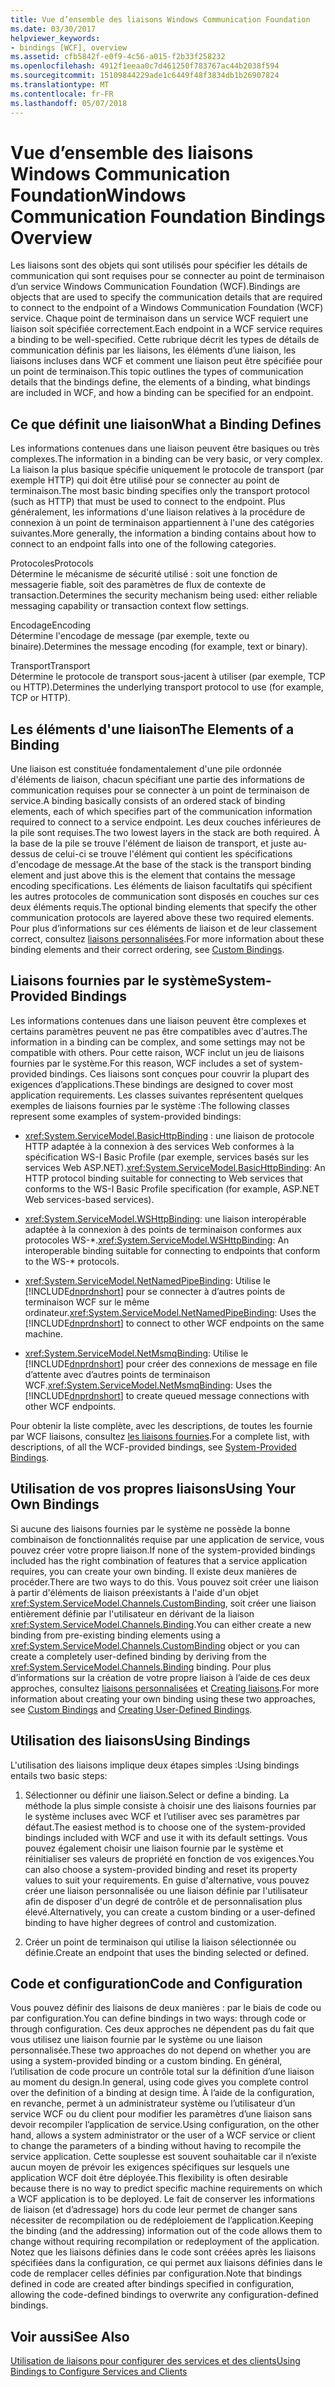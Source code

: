 ```yaml
---
title: Vue d’ensemble des liaisons Windows Communication Foundation
ms.date: 03/30/2017
helpviewer_keywords:
- bindings [WCF], overview
ms.assetid: cfb5842f-e0f9-4c56-a015-f2b33f258232
ms.openlocfilehash: 4912f1eeaa0c7d461250f783767ac44b2038f594
ms.sourcegitcommit: 15109844229ade1c6449f48f3834db1b26907824
ms.translationtype: MT
ms.contentlocale: fr-FR
ms.lasthandoff: 05/07/2018
---
```

# <a name="windows-communication-foundation-bindings-overview"></a><span data-ttu-id="90186-102">Vue d’ensemble des liaisons Windows Communication Foundation</span><span class="sxs-lookup"><span data-stu-id="90186-102">Windows Communication Foundation Bindings Overview</span></span>
<span data-ttu-id="90186-103">Les liaisons sont des objets qui sont utilisés pour spécifier les détails de communication qui sont requises pour se connecter au point de terminaison d’un service Windows Communication Foundation (WCF).</span><span class="sxs-lookup"><span data-stu-id="90186-103">Bindings are objects that are used to specify the communication details that are required to connect to the endpoint of a Windows Communication Foundation (WCF) service.</span></span> <span data-ttu-id="90186-104">Chaque point de terminaison dans un service WCF requiert une liaison soit spécifiée correctement.</span><span class="sxs-lookup"><span data-stu-id="90186-104">Each endpoint in a WCF service requires a binding to be well-specified.</span></span> <span data-ttu-id="90186-105">Cette rubrique décrit les types de détails de communication définis par les liaisons, les éléments d’une liaison, les liaisons incluses dans WCF et comment une liaison peut être spécifiée pour un point de terminaison.</span><span class="sxs-lookup"><span data-stu-id="90186-105">This topic outlines the types of communication details that the bindings define, the elements of a binding, what bindings are included in WCF, and how a binding can be specified for an endpoint.</span></span>  
  
## <a name="what-a-binding-defines"></a><span data-ttu-id="90186-106">Ce que définit une liaison</span><span class="sxs-lookup"><span data-stu-id="90186-106">What a Binding Defines</span></span>  
 <span data-ttu-id="90186-107">Les informations contenues dans une liaison peuvent être basiques ou très complexes.</span><span class="sxs-lookup"><span data-stu-id="90186-107">The information in a binding can be very basic, or very complex.</span></span> <span data-ttu-id="90186-108">La liaison la plus basique spécifie uniquement le protocole de transport (par exemple HTTP) qui doit être utilisé pour se connecter au point de terminaison.</span><span class="sxs-lookup"><span data-stu-id="90186-108">The most basic binding specifies only the transport protocol (such as HTTP) that must be used to connect to the endpoint.</span></span> <span data-ttu-id="90186-109">Plus généralement, les informations d'une liaison relatives à la procédure de connexion à un point de terminaison appartiennent à l'une des catégories suivantes.</span><span class="sxs-lookup"><span data-stu-id="90186-109">More generally, the information a binding contains about how to connect to an endpoint falls into one of the following categories.</span></span>  
  
 <span data-ttu-id="90186-110">Protocoles</span><span class="sxs-lookup"><span data-stu-id="90186-110">Protocols</span></span>  
 <span data-ttu-id="90186-111">Détermine le mécanisme de sécurité utilisé : soit une fonction de messagerie fiable, soit des paramètres de flux de contexte de transaction.</span><span class="sxs-lookup"><span data-stu-id="90186-111">Determines the security mechanism being used: either reliable messaging capability or transaction context flow settings.</span></span>  
  
 <span data-ttu-id="90186-112">Encodage</span><span class="sxs-lookup"><span data-stu-id="90186-112">Encoding</span></span>  
 <span data-ttu-id="90186-113">Détermine l'encodage de message (par exemple, texte ou binaire).</span><span class="sxs-lookup"><span data-stu-id="90186-113">Determines the message encoding (for example, text or binary).</span></span>  
  
 <span data-ttu-id="90186-114">Transport</span><span class="sxs-lookup"><span data-stu-id="90186-114">Transport</span></span>  
 <span data-ttu-id="90186-115">Détermine le protocole de transport sous-jacent à utiliser (par exemple, TCP ou HTTP).</span><span class="sxs-lookup"><span data-stu-id="90186-115">Determines the underlying transport protocol to use (for example, TCP or HTTP).</span></span>  
  
## <a name="the-elements-of-a-binding"></a><span data-ttu-id="90186-116">Les éléments d'une liaison</span><span class="sxs-lookup"><span data-stu-id="90186-116">The Elements of a Binding</span></span>  
 <span data-ttu-id="90186-117">Une liaison est constituée fondamentalement d'une pile ordonnée d'éléments de liaison, chacun spécifiant une partie des informations de communication requises pour se connecter à un point de terminaison de service.</span><span class="sxs-lookup"><span data-stu-id="90186-117">A binding basically consists of an ordered stack of binding elements, each of which specifies part of the communication information required to connect to a service endpoint.</span></span> <span data-ttu-id="90186-118">Les deux couches inférieures de la pile sont requises.</span><span class="sxs-lookup"><span data-stu-id="90186-118">The two lowest layers in the stack are both required.</span></span> <span data-ttu-id="90186-119">À la base de la pile se trouve l'élément de liaison de transport, et juste au-dessus de celui-ci se trouve l'élément qui contient les spécifications d'encodage de message.</span><span class="sxs-lookup"><span data-stu-id="90186-119">At the base of the stack is the transport binding element and just above this is the element that contains the message encoding specifications.</span></span> <span data-ttu-id="90186-120">Les éléments de liaison facultatifs qui spécifient les autres protocoles de communication sont disposés en couches sur ces deux éléments requis.</span><span class="sxs-lookup"><span data-stu-id="90186-120">The optional binding elements that specify the other communication protocols are layered above these two required elements.</span></span> <span data-ttu-id="90186-121">Pour plus d’informations sur ces éléments de liaison et de leur classement correct, consultez [liaisons personnalisées](../../../docs/framework/wcf/extending/custom-bindings.md).</span><span class="sxs-lookup"><span data-stu-id="90186-121">For more information about these binding elements and their correct ordering, see [Custom Bindings](../../../docs/framework/wcf/extending/custom-bindings.md).</span></span>  
  
## <a name="system-provided-bindings"></a><span data-ttu-id="90186-122">Liaisons fournies par le système</span><span class="sxs-lookup"><span data-stu-id="90186-122">System-Provided Bindings</span></span>  
 <span data-ttu-id="90186-123">Les informations contenues dans une liaison peuvent être complexes et certains paramètres peuvent ne pas être compatibles avec d'autres.</span><span class="sxs-lookup"><span data-stu-id="90186-123">The information in a binding can be complex, and some settings may not be compatible with others.</span></span> <span data-ttu-id="90186-124">Pour cette raison, WCF inclut un jeu de liaisons fournies par le système.</span><span class="sxs-lookup"><span data-stu-id="90186-124">For this reason, WCF includes a set of system-provided bindings.</span></span> <span data-ttu-id="90186-125">Ces liaisons sont conçues pour couvrir la plupart des exigences d’applications.</span><span class="sxs-lookup"><span data-stu-id="90186-125">These bindings are designed to cover most application requirements.</span></span> <span data-ttu-id="90186-126">Les classes suivantes représentent quelques exemples de liaisons fournies par le système :</span><span class="sxs-lookup"><span data-stu-id="90186-126">The following classes represent some examples of system-provided bindings:</span></span>  
  
-   <span data-ttu-id="90186-127"><xref:System.ServiceModel.BasicHttpBinding> : une liaison de protocole HTTP adaptée à la connexion à des services Web conformes à la spécification WS-I Basic Profile (par exemple, services basés sur les services Web ASP.NET).</span><span class="sxs-lookup"><span data-stu-id="90186-127"><xref:System.ServiceModel.BasicHttpBinding>: An HTTP protocol binding suitable for connecting to Web services that conforms to the WS-I Basic Profile specification (for example, ASP.NET Web services-based services).</span></span>  
  
-   <span data-ttu-id="90186-128"><xref:System.ServiceModel.WSHttpBinding>: une liaison interopérable adaptée à la connexion à des points de terminaison conformes aux protocoles WS-\*.</span><span class="sxs-lookup"><span data-stu-id="90186-128"><xref:System.ServiceModel.WSHttpBinding>: An interoperable binding suitable for connecting to endpoints that conform to the WS-\* protocols.</span></span>  
  
-   <span data-ttu-id="90186-129"><xref:System.ServiceModel.NetNamedPipeBinding>: Utilise le [!INCLUDE[dnprdnshort](../../../includes/dnprdnshort-md.md)] pour se connecter à d’autres points de terminaison WCF sur le même ordinateur.</span><span class="sxs-lookup"><span data-stu-id="90186-129"><xref:System.ServiceModel.NetNamedPipeBinding>: Uses the [!INCLUDE[dnprdnshort](../../../includes/dnprdnshort-md.md)] to connect to other WCF endpoints on the same machine.</span></span>  
  
-   <span data-ttu-id="90186-130"><xref:System.ServiceModel.NetMsmqBinding>: Utilise le [!INCLUDE[dnprdnshort](../../../includes/dnprdnshort-md.md)] pour créer des connexions de message en file d’attente avec d’autres points de terminaison WCF.</span><span class="sxs-lookup"><span data-stu-id="90186-130"><xref:System.ServiceModel.NetMsmqBinding>: Uses the [!INCLUDE[dnprdnshort](../../../includes/dnprdnshort-md.md)] to create queued message connections with other WCF endpoints.</span></span>  
  
 <span data-ttu-id="90186-131">Pour obtenir la liste complète, avec les descriptions, de toutes les fournie par WCF liaisons, consultez [les liaisons fournies](../../../docs/framework/wcf/system-provided-bindings.md).</span><span class="sxs-lookup"><span data-stu-id="90186-131">For a complete list, with descriptions, of all the WCF-provided bindings, see [System-Provided Bindings](../../../docs/framework/wcf/system-provided-bindings.md).</span></span>  
  
## <a name="using-your-own-bindings"></a><span data-ttu-id="90186-132">Utilisation de vos propres liaisons</span><span class="sxs-lookup"><span data-stu-id="90186-132">Using Your Own Bindings</span></span>  
 <span data-ttu-id="90186-133">Si aucune des liaisons fournies par le système ne possède la bonne combinaison de fonctionnalités requise par une application de service, vous pouvez créer votre propre liaison.</span><span class="sxs-lookup"><span data-stu-id="90186-133">If none of the system-provided bindings included has the right combination of features that a service application requires, you can create your own binding.</span></span> <span data-ttu-id="90186-134">Il existe deux manières de procéder.</span><span class="sxs-lookup"><span data-stu-id="90186-134">There are two ways to do this.</span></span> <span data-ttu-id="90186-135">Vous pouvez soit créer une liaison à partir d'éléments de liaison préexistants à l'aide d'un objet <xref:System.ServiceModel.Channels.CustomBinding>, soit créer une liaison entièrement définie par l'utilisateur en dérivant de la liaison <xref:System.ServiceModel.Channels.Binding>.</span><span class="sxs-lookup"><span data-stu-id="90186-135">You can either create a new binding from pre-existing binding elements using a <xref:System.ServiceModel.Channels.CustomBinding> object or you can create a completely user-defined binding by deriving from the <xref:System.ServiceModel.Channels.Binding> binding.</span></span> <span data-ttu-id="90186-136">Pour plus d’informations sur la création de votre propre liaison à l’aide de ces deux approches, consultez [liaisons personnalisées](../../../docs/framework/wcf/extending/custom-bindings.md) et [Creating liaisons](../../../docs/framework/wcf/extending/creating-user-defined-bindings.md).</span><span class="sxs-lookup"><span data-stu-id="90186-136">For more information about creating your own binding using these two approaches, see [Custom Bindings](../../../docs/framework/wcf/extending/custom-bindings.md) and [Creating User-Defined Bindings](../../../docs/framework/wcf/extending/creating-user-defined-bindings.md).</span></span>  
  
## <a name="using-bindings"></a><span data-ttu-id="90186-137">Utilisation des liaisons</span><span class="sxs-lookup"><span data-stu-id="90186-137">Using Bindings</span></span>  
 <span data-ttu-id="90186-138">L'utilisation des liaisons implique deux étapes simples :</span><span class="sxs-lookup"><span data-stu-id="90186-138">Using bindings entails two basic steps:</span></span>  
  
1.  <span data-ttu-id="90186-139">Sélectionner ou définir une liaison.</span><span class="sxs-lookup"><span data-stu-id="90186-139">Select or define a binding.</span></span> <span data-ttu-id="90186-140">La méthode la plus simple consiste à choisir une des liaisons fournies par le système incluses avec WCF et l’utiliser avec ses paramètres par défaut.</span><span class="sxs-lookup"><span data-stu-id="90186-140">The easiest method is to choose one of the system-provided bindings included with WCF and use it with its default settings.</span></span> <span data-ttu-id="90186-141">Vous pouvez également choisir une liaison fournie par le système et réinitialiser ses valeurs de propriété en fonction de vos exigences.</span><span class="sxs-lookup"><span data-stu-id="90186-141">You can also choose a system-provided binding and reset its property values to suit your requirements.</span></span> <span data-ttu-id="90186-142">En guise d'alternative, vous pouvez créer une liaison personnalisée ou une liaison définie par l'utilisateur afin de disposer d'un degré de contrôle et de personnalisation plus élevé.</span><span class="sxs-lookup"><span data-stu-id="90186-142">Alternatively, you can create a custom binding or a user-defined binding to have higher degrees of control and customization.</span></span>  
  
2.  <span data-ttu-id="90186-143">Créer un point de terminaison qui utilise la liaison sélectionnée ou définie.</span><span class="sxs-lookup"><span data-stu-id="90186-143">Create an endpoint that uses the binding selected or defined.</span></span>  
  
## <a name="code-and-configuration"></a><span data-ttu-id="90186-144">Code et configuration</span><span class="sxs-lookup"><span data-stu-id="90186-144">Code and Configuration</span></span>  
 <span data-ttu-id="90186-145">Vous pouvez définir des liaisons de deux manières : par le biais de code ou par configuration.</span><span class="sxs-lookup"><span data-stu-id="90186-145">You can define bindings in two ways: through code or through configuration.</span></span> <span data-ttu-id="90186-146">Ces deux approches ne dépendent pas du fait que vous utilisez une liaison fournie par le système ou une liaison personnalisée.</span><span class="sxs-lookup"><span data-stu-id="90186-146">These two approaches do not depend on whether you are using a system-provided binding or a custom binding.</span></span> <span data-ttu-id="90186-147">En général, l’utilisation de code procure un contrôle total sur la définition d’une liaison au moment du design.</span><span class="sxs-lookup"><span data-stu-id="90186-147">In general, using code gives you complete control over the definition of a binding at design time.</span></span> <span data-ttu-id="90186-148">À l’aide de la configuration, en revanche, permet à un administrateur système ou l’utilisateur d’un service WCF ou du client pour modifier les paramètres d’une liaison sans devoir recompiler l’application de service.</span><span class="sxs-lookup"><span data-stu-id="90186-148">Using configuration, on the other hand, allows a system administrator or the user of a WCF service or client to change the parameters of a binding without having to recompile the service application.</span></span> <span data-ttu-id="90186-149">Cette souplesse est souvent souhaitable car il n’existe aucun moyen de prévoir les exigences spécifiques sur lesquels une application WCF doit être déployée.</span><span class="sxs-lookup"><span data-stu-id="90186-149">This flexibility is often desirable because there is no way to predict specific machine requirements on which a WCF application is to be deployed.</span></span> <span data-ttu-id="90186-150">Le fait de conserver les informations de liaison (et d’adressage) hors du code leur permet de changer sans nécessiter de recompilation ou de redéploiement de l’application.</span><span class="sxs-lookup"><span data-stu-id="90186-150">Keeping the binding (and the addressing) information out of the code allows them to change without requiring recompilation or redeployment of the application.</span></span> <span data-ttu-id="90186-151">Notez que les liaisons définies dans le code sont créées après les liaisons spécifiées dans la configuration, ce qui permet aux liaisons définies dans le code de remplacer celles définies par configuration.</span><span class="sxs-lookup"><span data-stu-id="90186-151">Note that bindings defined in code are created after bindings specified in configuration, allowing the code-defined bindings to overwrite any configuration-defined bindings.</span></span>  
  
## <a name="see-also"></a><span data-ttu-id="90186-152">Voir aussi</span><span class="sxs-lookup"><span data-stu-id="90186-152">See Also</span></span>  
 [<span data-ttu-id="90186-153">Utilisation de liaisons pour configurer des services et des clients</span><span class="sxs-lookup"><span data-stu-id="90186-153">Using Bindings to Configure Services and Clients</span></span>](../../../docs/framework/wcf/using-bindings-to-configure-services-and-clients.md)
